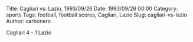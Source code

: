 Title: Cagliari vs. Lazio, 1993/09/26
Date: 1993/09/26 00:00
Category: sports
Tags: football, football scores, Cagliari, Lazio
Slug: cagliari-vs-lazio
Author: carbonero


Cagliari 4 - 1 Lazio
